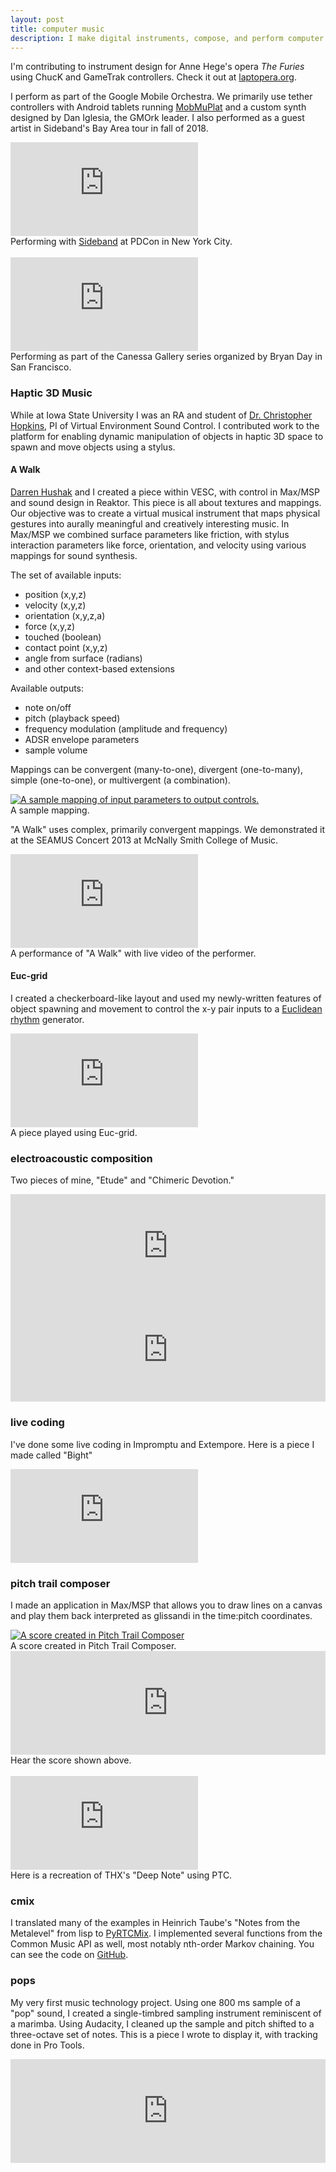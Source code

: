 ```yaml
---
layout: post
title: computer music
description: I make digital instruments, compose, and perform computer music
---
```


I'm contributing to instrument design for Anne Hege's opera *The Furies* using
ChucK and GameTrak controllers. Check it out at
[laptopera.org](http://laptopera.org/).  

I perform as part of the Google Mobile Orchestra. We primarily use tether
controllers with Android tablets running
[MobMuPlat](http://danieliglesia.com/mobmuplat/) and a custom synth designed
by Dan Iglesia, the GMOrk leader.  I also performed as a guest artist in
Sideband's Bay Area tour in fall of 2018. 


<div class="embed-container">
  <iframe src="https://www.youtube.com/embed/-Axk0a_1B3A" frameborder="0" allowfullscreen></iframe>
</div>
<div class="col three caption">
  Performing with <a href="http://www.sidebandband.com/">Sideband</a> at PDCon in New York City.
</div>
<br/>

<div class="embed-container">
  <iframe src="https://www.youtube.com/embed/ir3cWzRgcHE" frameborder="0" allowfullscreen></iframe>
</div>
<div class="col three caption">
  Performing as part of the Canessa Gallery series organized by Bryan Day in San Francisco.
</div>

### Haptic 3D Music
While at Iowa State University I was an RA and student of
[Dr. Christopher Hopkins](https://www.music.iastate.edu/people/christopher-hopkins),
PI of Virtual Environment Sound Control. I contributed work to the platform for
enabling dynamic manipulation of objects in haptic 3D space to spawn and move
objects using a stylus.  

#### A Walk
[Darren Hushak](http://pinnacle-recording.com) and I created a piece within
VESC, with control in Max/MSP and sound design in Reaktor. This piece is all
about textures and mappings. 
Our objective was to create a virtual musical instrument that maps physical
gestures into aurally meaningful and creatively interesting music. In
Max/MSP we combined surface parameters like friction, with stylus interaction
parameters like force, orientation, and velocity using various mappings for
sound synthesis.  

The set of available inputs:
- position (x,y,z)
- velocity (x,y,z)
- orientation (x,y,z,a)
- force (x,y,z)
- touched (boolean)
- contact point (x,y,z)
- angle from surface (radians)
- and other context-based extensions

Available outputs:
- note on/off
- pitch (playback speed)
- frequency modulation (amplitude and frequency)
- ADSR envelope parameters
- sample volume

Mappings can be convergent (many-to-one), divergent (one-to-many), simple (one-to-one), or multivergent (a combination).  
<div class="img_full">
  <a target="_blank" href="{{- site.baseurl -}}/img/mapping.png">
    <img class="col three" src="{{- site.baseurl -}}/img/mapping.png" alt="A sample mapping of input parameters to output controls." title="Mapping"/>
  </a>
</div>
<div class="col three caption">
  A sample mapping.
</div>

"A Walk" uses complex, primarily convergent mappings. We demonstrated it at the SEAMUS Concert 2013 at McNally Smith College of Music.  

<div class="embed-container">
  <iframe src="https://www.youtube.com/embed/kH0IAbcZDLQ" frameborder="0" allowfullscreen></iframe>
</div>
<div class="col three caption">
  A performance of "A Walk" with live video of the performer.
</div>

#### Euc-grid
I created a checkerboard-like layout and used my newly-written features of
object spawning and movement to control the x-y pair inputs to a
[Euclidean rhythm](http://www.hisschemoller.com/2011/euclidean-rhythms/)
generator.  
<div class="embed-container">
  <iframe src="https://www.youtube.com/embed/6EF4Kq11P5o" frameborder="0" allowfullscreen></iframe>
</div>
<div class="col three caption">
  A piece played using Euc-grid.
</div>

### electroacoustic composition
Two pieces of mine, "Etude" and "Chimeric Devotion."
<iframe width="100%" height="166" scrolling="no" frameborder="no" src="https://w.soundcloud.com/player/?url=https%3A//api.soundcloud.com/tracks/32606962&color=%238200c1&auto_play=false&show_artwork=false"> </iframe>
<iframe width="100%" height="166" scrolling="no" frameborder="no" src="https://w.soundcloud.com/player/?url=https%3A//api.soundcloud.com/tracks/62399244&color=%238200c1&auto_play=false&show_artwork=false"> </iframe>

### live coding
I've done some live coding in Impromptu and Extempore. Here is a piece I made
called "Bight"  
<div class="embed-container">
  <iframe src="https://www.youtube.com/embed/m0aw5hevtiU" frameborder="0" allowfullscreen></iframe>
</div>

### pitch trail composer
I made an application in Max/MSP that allows you to draw lines on a canvas and
play them back interpreted as glissandi in the time:pitch coordinates.
<div class="img_full">
  <a target="_blank" href="{{- site.baseurl -}}/img/etude.png">
    <img class="col three" src="{{- site.baseurl -}}/img/thumbs/etude.png" alt="A score created in Pitch Trail Composer" title="A score created in Pitch Trail Composer"/>
  </a>
</div>
<div class="col three caption">
  A score created in Pitch Trail Composer.
</div>

<iframe width="100%" height="166" scrolling="no" frameborder="no" src="https://w.soundcloud.com/player/?url=https%3A//api.soundcloud.com/tracks/74590917&color=%238200c1&auto_play=false&show_artwork=false"> </iframe>
<div class="col three caption">
  Hear the score shown above.
</div>
<br/>

<div class="embed-container">
  <iframe src="https://www.youtube.com/embed/xl4C4zsy9LY" frameborder="0" allowfullscreen></iframe>
</div>
<div class="col three caption">
  Here is a recreation of THX's "Deep Note" using PTC.
</div>

### cmix
I translated many of the examples in Heinrich Taube's "Notes from the Metalevel"
from lisp to [PyRTCMix](http://www.rtcmix.org). I implemented several functions
from the Common Music API as well, most notably nth-order Markov chaining. You
can see the code on
[GitHub](https://github.com/curtisullerich/computer-music/tree/master/rtcmix).

### pops
My very first music technology project. Using one 800 ms sample of a "pop"
sound, I created a single-timbred sampling instrument reminiscent of a marimba.
Using Audacity, I cleaned up the sample and pitch shifted to a three-octave set
of notes. This is a piece I wrote to display it, with tracking done in Pro
Tools.
<iframe width="100%" height="166" scrolling="no" frameborder="no" src="https://w.soundcloud.com/player/?url=https%3A//api.soundcloud.com/tracks/131887960&color=%238200c1&auto_play=false&show_artwork=false"> </iframe>
